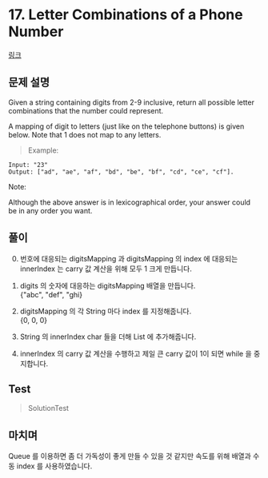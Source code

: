 # 17. Letter Combinations of a Phone Number   
[링크](https://leetcode.com/problems/letter-combinations-of-a-phone-number/)

## 문제 설명

Given a string containing digits from 2-9 inclusive, return all possible letter combinations that the number could represent.

A mapping of digit to letters (just like on the telephone buttons) is given below. Note that 1 does not map to any letters.



> Example:
```
Input: "23"
Output: ["ad", "ae", "af", "bd", "be", "bf", "cd", "ce", "cf"].
```

Note:

Although the above answer is in lexicographical order, your answer could be in any order you want.


## 풀이
0. 번호에 대응되는 digitsMapping 과 digitsMapping 의 index 에 대응되는 innerIndex 는 carry 값 계산을 위해 모두 1 크게 만듭니다.

1. digits 의 숫자에 대응하는 digitsMapping 배열을 만듭니다.  
{"abc", "def", "ghi}

2. digitsMapping 의 각 String 마다 index 를 지정해줍니다.  
{0, 0, 0}

3. String 의 innerIndex char 들을 더해 List 에 추가해줍니다.

4. innerIndex 의 carry 값 계산을 수행하고 제일 큰 carry 값이 1이 되면 while 을 중지합니다.


## Test    
> SolutionTest


## 마치며
Queue 를 이용하면 좀 더 가독성이 좋게 만들 수 있을 것 같지만 속도를 위해 배열과 수동 index 를 사용하였습니다.
